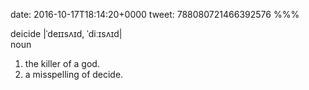 date: 2016-10-17T18:14:20+0000
tweet: 788080721466392576
%%%

deicide |ˈdeɪɪsʌɪd, ˈdiːɪsʌɪd| <br/>
noun

1. the killer of a god.
2. a misspelling of decide.
